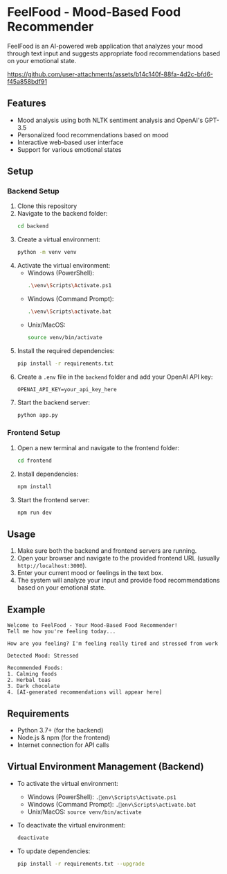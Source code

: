 # FeelFood - Mood-Based Food Recommender

FeelFood is an AI-powered web application that analyzes your mood through text input and suggests appropriate food recommendations based on your emotional state.

https://github.com/user-attachments/assets/b14c140f-88fa-4d2c-bfd6-f45a858bdf91

## Features

- Mood analysis using both NLTK sentiment analysis and OpenAI's GPT-3.5
- Personalized food recommendations based on mood
- Interactive web-based user interface
- Support for various emotional states

## Setup

### Backend Setup

1. Clone this repository
2. Navigate to the backend folder:
   ```bash
   cd backend
   ```
3. Create a virtual environment:
   ```bash
   python -m venv venv
   ```
4. Activate the virtual environment:
   - Windows (PowerShell):
     ```bash
     .\venv\Scripts\Activate.ps1
     ```
   - Windows (Command Prompt):
     ```bash
     .\venv\Scripts\activate.bat
     ```
   - Unix/MacOS:
     ```bash
     source venv/bin/activate
     ```
5. Install the required dependencies:
   ```bash
   pip install -r requirements.txt
   ```
6. Create a `.env` file in the `backend` folder and add your OpenAI API key:
   ```
   OPENAI_API_KEY=your_api_key_here
   ```
7. Start the backend server:
   ```bash
   python app.py
   ```

### Frontend Setup

1. Open a new terminal and navigate to the frontend folder:
   ```bash
   cd frontend
   ```
2. Install dependencies:
   ```bash
   npm install
   ```
3. Start the frontend server:
   ```bash
   npm run dev
   ```

## Usage

1. Make sure both the backend and frontend servers are running.
2. Open your browser and navigate to the provided frontend URL (usually `http://localhost:3000`).
3. Enter your current mood or feelings in the text box.
4. The system will analyze your input and provide food recommendations based on your emotional state.

## Example

```
Welcome to FeelFood - Your Mood-Based Food Recommender!
Tell me how you're feeling today...

How are you feeling? I'm feeling really tired and stressed from work

Detected Mood: Stressed

Recommended Foods:
1. Calming foods
2. Herbal teas
3. Dark chocolate
4. [AI-generated recommendations will appear here]
```

## Requirements

- Python 3.7+ (for the backend)
- Node.js & npm (for the frontend)
- Internet connection for API calls

## Virtual Environment Management (Backend)

- To activate the virtual environment:
  - Windows (PowerShell): `.env\Scripts\Activate.ps1`
  - Windows (Command Prompt): `.env\Scripts\activate.bat`
  - Unix/MacOS: `source venv/bin/activate`
- To deactivate the virtual environment:
  ```bash
  deactivate
  ```

- To update dependencies:
  ```bash
  pip install -r requirements.txt --upgrade
  ```

